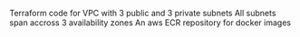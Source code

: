 Terraform code for VPC with 3 public and 3 private subnets
All subnets span accross 3 availability zones
An aws ECR repository for docker images
